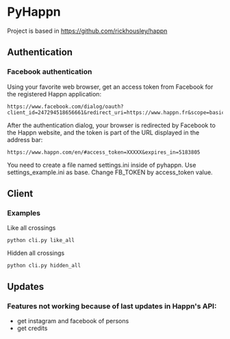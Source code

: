 # PyHappn

Project is based in https://github.com/rickhousley/happn

## Authentication
### Facebook authentication
Using your favorite web browser, get an access token from Facebook for the registered Happn application:

```
https://www.facebook.com/dialog/oauth?client_id=247294518656661&redirect_uri=https://www.happn.fr&scope=basic_info&response_type=token
```

After the authentication dialog, your browser is redirected by Facebook to the Happn website, and the token is part of the URL displayed in the address bar:

```
https://www.happn.com/en/#access_token=XXXXX&expires_in=5183805
```

You need to create a file named settings.ini inside of pyhappn. Use settings_example.ini as base. Change FB_TOKEN by access_token value.

## Client

### Examples

Like all crossings
```
python cli.py like_all
```

Hidden all crossings
```
python cli.py hidden_all
```

## Updates
### Features not working because of last updates in Happn's API:
- get instagram and facebook of persons
- get credits
